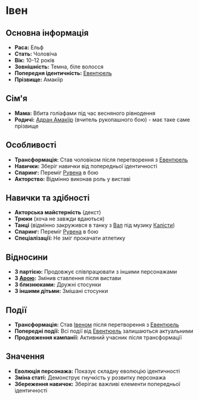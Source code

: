# Івен

## Основна інформація
- **Раса:** Ельф
- **Стать:** Чоловіча
- **Вік:** 10-12 років
- **Зовнішність:** Темна, біле волосся
- **Попередня ідентичність:** [Евентюель](Евентюель.md)
- **Прізвище:** Амакіір

## Сім'я
- **Мама:** Вбита голіафами під час весняного рівнодення
- **Родичі:** [Адран Амакіір](Адран_Амакіір.md) (вчитель рукопашного бою) - має таке саме прізвище

## Особливості
- **Трансформація:** Став чоловіком після перетворення з [Евентюель](Евентюель.md)
- **Навички:** Зберіг навички від попередньої ідентичності
- **Спаринг:** Переміг [Рувена](Рувен.md) в бою
- **Акторство:** Відмінно виконав роль у виставі

## Навички та здібності
- **Акторська майстерність** (декст)
- **Трюки** (хоча не завжди вдаються)
- **Танці** (відмінно закружився в танку з [Вал](Вал.md) під музику [Калісти](Каліста.md))
- **Спаринг:** Переміг [Рувена](Рувен.md) в бою
- **Спеціалізації:** Не зміг прокачати атлетику

## Відносини
- **З партією:** Продовжує співпрацювати з іншими персонажами
- **З [Арою](Ара.md):** Змінив ставлення після вистави
- **З близнюками:** Дружні стосунки
- **З іншими дітьми:** Змішані стосунки

## Події
- **Трансформація:** Став [Івеном](Івен.md) після перетворення з [Евентюель](Евентюель.md)
- **Попередні події:** Всі події від [Евентюель](Евентюель.md) залишаються актуальними
- **Продовження кампанії:** Активний учасник після трансформації

## Значення
- **Еволюція персонажа:** Показує складну еволюцію ідентичності
- **Зміна статі:** Демонструє гнучкість у розвитку персонажа
- **Збереження навичок:** Зберігає важливі елементи попередньої ідентичності
